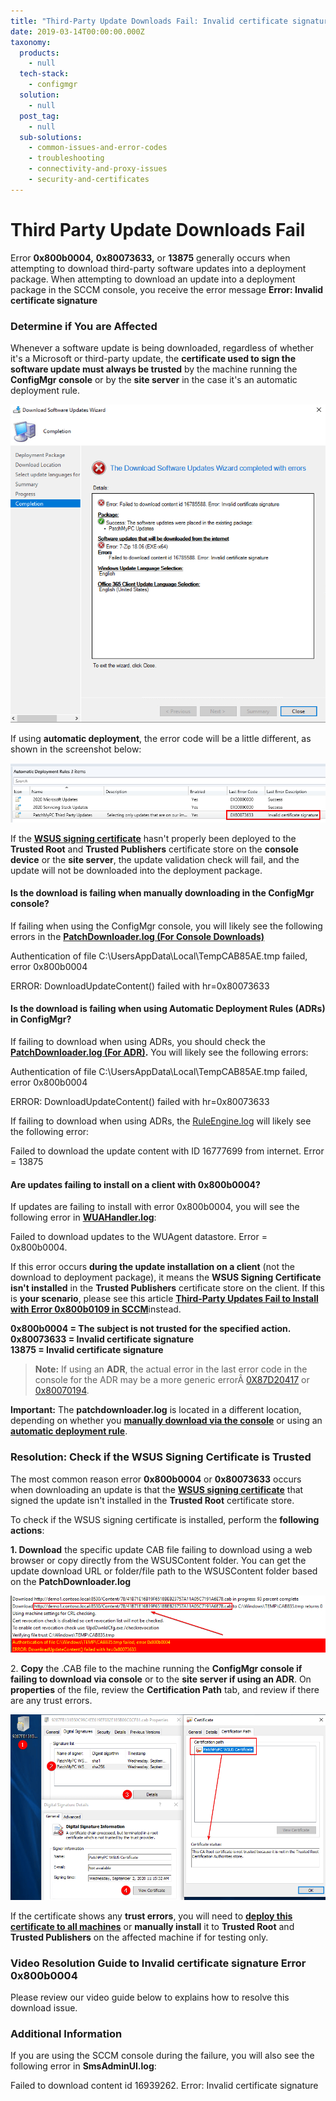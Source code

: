 ```yaml
---
title: "Third-Party Update Downloads Fail: Invalid certificate signature Error 0x800b0004 and\_0x87D20417"
date: 2019-03-14T00:00:00.000Z
taxonomy:
  products:
    - null
  tech-stack:
    - configmgr
  solution:
    - null
  post_tag:
    - null
  sub-solutions:
    - common-issues-and-error-codes
    - troubleshooting
    - connectivity-and-proxy-issues
    - security-and-certificates
---
```


# Third Party Update Downloads Fail

Error **0x800b0004,** **0x80073633,** or **13875** generally occurs when attempting to download third-party software updates into a deployment package. When attempting to download an update into a deployment package in the SCCM console, you receive the error message **Error: Invalid certificate signature**

### Determine if You are Affected

Whenever a software update is being downloaded, regardless of whether it's a Microsoft or third-party update, the **certificate used to sign the software update must always be trusted** by the machine running the **ConfigMgr console** or by the **site server** in the case it's an automatic deployment rule.

![third-party update download fails in the sccm console error Invalid certificate signature 0x800b0004](../../_images/downloads-fail-in-the-sccm-console-error-Invalid-certificate-signature-0x800b0004.png)

If using **automatic deployment**, the error code will be a little different, as shown in the screenshot below:

![SCCM ADR Error Code 0x80073633 Invalid certificate signature](../../_images/SCCM-ADR-Error-Code-0x80073633-Invalid-certificate-signature.png)

If the [**WSUS signing certificate**](../../wsus-signing-certificate-options-for-third-party-updates-in-configuration-manager/) hasn't properly been deployed to the **Trusted Root** and **Trusted Publishers** certificate store on the **console device** or the **site server**, the update validation check will fail, and the update will not be downloaded into the deployment package.

#### Is the download is failing when manually downloading in the ConfigMgr console?

If failing when using the ConfigMgr console, you will likely see the following errors in the [**PatchDownloader.log (For Console Downloads)**](../../collecting-log-files-for-patch-my-pc-support/#deployment-package-download-logs)

Authentication of file C:\UsersAppData\Local\TempCAB85AE.tmp failed, error 0x800b0004

ERROR: DownloadUpdateContent() failed with hr=0x80073633

#### Is the download is failing when using Automatic Deployment Rules (ADRs) in ConfigMgr?

If failing to download when using ADRs, you should check the [**PatchDownloader.log (For ADR)**](../../collecting-log-files-for-patch-my-pc-support/#automatic-deployment-rules-logs)**.** You will likely see the following errors:

Authentication of file C:\UsersAppData\Local\TempCAB85AE.tmp failed, error 0x800b0004

ERROR: DownloadUpdateContent() failed with hr=0x80073633

If failing to download when using ADRs, the [RuleEngine.log](https://docs.microsoft.com/en-us/mem/configmgr/core/plan-design/hierarchy/log-files#BKMK_SUPLog) will likely see the following error:

Failed to download the update content with ID 16777699 from internet. Error = 13875

#### Are updates failing to install on a client with 0x800b0004?

If updates are failing to install with error 0x800b0004, you will see the following error in [**WUAHandler.log**](https://patchmypc.com/collecting-log-files-for-patch-my-pc-support#update-troubleshooting-client-logs):

Failed to download updates to the WUAgent datastore. Error = 0x800b0004.

If this error occurs **during the update installation on a client** (not the download to deployment package), it means the **WSUS Signing Certificate isn't installed** in the **Trusted Publishers** certificate store on the client. If this is **your scenario**, please see this article [**Third-Party Updates Fail to Install with Error 0x800b0109 in SCCM**](https://patchmypc.com/third-party-updates-fail-to-install-with-error-0x800b0109-in-sccm)instead.

**0x800b0004 = The subject is not trusted for the specified action.**\
**0x80073633 = Invalid certificate signature**\
**13875 = Invalid certificate signature**

> **Note:** If using an **ADR**, the actual error in the last error code in the console for the ADR may be a more generic errorÂ [0X87D20417](../../automatic-deployment-rule-adr-error-0x87d20417-or-0x80070194/) or [0x80070194](../../automatic-deployment-rule-adr-error-0x87d20417-or-0x80070194/).

**Important:** The **patchdownloader.log** is located in a different location, depending on whether you [**manually download via the console**](../../collecting-log-files-for-patch-my-pc-support/#deployment-package-download-logs) or using an [**automatic deployment rule**](../../collecting-log-files-for-patch-my-pc-support/#automatic-deployment-rules-logs).

### Resolution: Check if the WSUS Signing Certificate is Trusted

The most common reason error **0x800b0004** or **0x80073633** occurs when downloading an update is that the [**WSUS signing certificate**](../../wsus-signing-certificate-options-for-third-party-updates-in-configuration-manager/) that signed the update isn't installed in the **Trusted Root** certificate store.

To check if the WSUS signing certificate is installed, perform the **following actions**:

**1. Download** the specific update CAB file failing to download using a web browser or copy directly from the WSUSContent folder. You can get the update download URL or folder/file path to the WSUSContent folder based on the **PatchDownloader.log**

![manually download update failing with error 0x800b0004 Error Invalid certificate signature](../../_images/manually-download-update-failing-with-error-0x800b0004-Error-Invalid-certificate-signature.png)

2\. **Copy** the .CAB file to the machine running the **ConfigMgr console if failing to download via console** or to the **site server if using an ADR**. On **properties** of the file, review the **Certification Path** tab, and review if there are any trust errors.

![This CA Root certificate is not trusted because it is not in the Trusted Root Certification Authorities store](../../_images/This-CA-Root-certificate-is-not-trusted-because-it-is-not-in-the-Trusted-Root-Certification-Authorities-store.png)

If the certificate shows any **trust errors**, you will need to [**deploy this certificate to all machines**](../../how-to-deploy-the-wsus-signing-certificate-for-third-party-software-updates/) or **manually install** it to **Trusted Root** and **Trusted Publishers** on the affected machine if for testing only.

### Video Resolution Guide to Invalid certificate signature Error 0x800b0004

Please review our video guide below to explains how to resolve this download issue.

### Additional Information&#x20;

If you are using the SCCM console during the failure, you will also see the following error in **SmsAdminUI.log**:

Failed to download content id 16939262. Error: Invalid certificate signature
